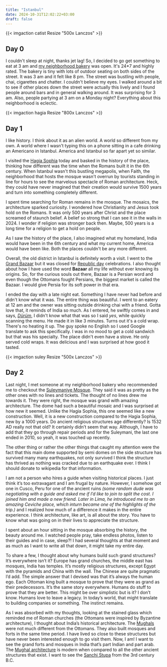 ```yaml
---
title: "Istanbul"
date: 2024-10-31T12:02:22+03:00
draft: false
---
```


{{< imgaction catist Resize "500x Lanczos" >}}

## Day 0

I couldn't sleep at night, thanks jet lag! So, I decided to go get something to eat at 3 am and [my neighborhood bakery](https://maps.app.goo.gl/PhBcWYYj3Qd6JscC6) was open. It's 24*7 and highly rated. The bakery is tiny with lots of outdoor seating on both sides of the street. It was 3 am and it felt like 8 pm. The street was bustling with people, chai, cigarettes and chatter. I couldn't believe my eyes. I walked around a bit to see if other places down the street were actually this lively and I found people around bars and in general walking around. It was surprising for 3 am. Also, people partying at 3 am on a Monday night? Everything about this neighborhood is eclectic. 

{{< imgaction hagia Resize "800x Lanczos" >}}

## Day 1

I like history. I think about it as an alien world. A world so different from my own. A world where I wasn't typing this on a phone sitting in a cafe drinking an Americano in Istanbul. America and Istanbul so far apart yet so similar.

I visited the [Hagia Sophia](https://en.wikipedia.org/wiki/Hagia_Sophia) today and basked in the history of the place, thinking how different was the time when the Romans built it in the 6th century. When Istanbul wasn't this bustling megapolis, when Faith, the neighborhood that hosts the mosque wasn't overrun by tourists standing in line for hours to see the marvelous spectacle of Roman architecture. Heck, they could have never imagined that their creation would survive 1500 years and turn into something completely different.

I spent time searching for Roman remains in the mosque. The mosaics, the architecture sparked curiosity. I wondered how Christianity and Jesus took hold on the Romans. It was only 500 years after Christ and the place screamed of staunch belief. A belief so strong that I can see it in the walls in 2024. I wonder if religion was stronger back then. Maybe, 500 years is a long time for a religion to get a hold on people. 

As I saw the history of the place, I also imagined what my homeland, India would have been in the 6th century and what my current home, America would have been like. Both the places couldn't be any more different. 

Overall, the old district in Istanbul is definitely worth a visit. I went to the [Grand Bazaar](https://en.wikipedia.org/wiki/Grand_Bazaar,_Istanbul) but it was closed for [Republic day](https://en.wikipedia.org/wiki/Republic_Day_(Turkey)) celebrations. I also thought about how I have used the word **Bazaar** all my life without ever knowing its origins. So, for the curious souls out there, Bazaar is a Persian word and even though the Ottomans fought Persians, the biggest market is called the Bazaar. I would give Persia for its soft power in that era.

I ended the day with a late night eat. Something I have never had before and didn't know what it was. The entire thing was beautiful. I went to an eatery at 12 am and the owner was sitting outside drinking chai with a friend. Gotta love that, it reminds of India so much. As I entered, he swiftly comes in and says, *[Dürüm](https://en.wikipedia.org/wiki/D%C3%BCr%C3%BCm)*, I didn't know what that was so I said *yes*, while quickly scanning the menu. He made it in like 3 minutes. Turns out it's a cold wrap. There's no heating it up. The guy spoke no English so I used Google translate to ask this specifically. I was in no mood to get a cold sandwich but that was his specialty. The place didn't even have a stove. He only served cold wraps. It was delicious and I was surprised at how good it tasted.


{{< imgaction suley Resize "500x Lanczos" >}}

## Day 2

Last night, I met someone at my neighborhood bakery who recommended me to checkout the [Suleymaniye Mosque](https://tr.wikipedia.org/wiki/S%C3%BCleymaniye_Camii). They said it was as pretty as the other ones with no lines and tickets. The thought of no lines drew me towards it. They were right, the mosque was grand with amazing architecture. The dome had such a beautiful mosaic and I was surprised at how new it seemed. Unlike the Hagia Sophia, this one seemed like a new construction. Well, it is a new construction compared to the Hagia Sophia, new by a 1000 years. Do ancient religious structures age differently? Is 1532 AD really not that old? It certainly didn’t seem that way. Although, I have to add that they go through repair periods and for the Suleymani, the last one ended in 2010, so yeah, it was touched up recently. 

The other thing or rather the other things that caught my attention were the fact that this main dome supported by semi domes on the side structure has survived many many earthquakes, not only survived I think the structure has thrived as nothing was cracked due to an earthquake ever. I think I should donate to wikipedia for that information.

I am not a person who hires a guide when visiting historical places. I just think it’s too extravagant and I am frugal by nature. However, I somehow got one in Cusco, Peru for one of the ancient ruins *(some random dude was negotiating with a guide and asked me if I’d like to join to split the cost. I joined him and made a new friend. Later in Lima, he introduced me to an amazing Ceviche place, which inturn became one of the highlights of the trip.)* and I realized how much of a difference it makes in the entire experience. I think architecture, like art, is all about the story. You have to know what was going on in their lives to appreciate the structure. 

I spent about an hour sitting in the mosque absorbing the history, the beauty around me. I watched people pray, take endless photos, listen to their guides and in case, sleep?! I had several thoughts at that moment and as much as I want to write all that down, it might take my entire day. 

To share a few, I thought about why humans build such grand structures? It’s everywhere isn’t it? Europe has grand churches, the middle east has mosques, India has temples. It’s mostly religious structures, except Egypt with the pyramids and China with the wall. The Chinese are quite pragmatic I’d add. The simple answer that I devised was that it’s always the human ego. Each Ottoman king built a mosque to prove that they were as grand as their predecessors. It’s the same story everywhere. Humans do stuff to prove that they are better. This might be over simplistic but is it? I don’t know. Humans love to leave a legacy. In today’s world, that might translate to building companies or something. The instinct remains.

As I was absorbed with my thoughts, looking at the stained glass which reminded me of Roman churches (the Ottomans were inspired by Byzantine architecture), I thought about India’s historical architecture. The [Mughals](https://en.wikipedia.org/wiki/Mughal_Empire) were not much different from the Ottomans. They also built mosques and forts in the same time period. I have lived so close to these structures but have never been interested enough to go visit them. Now, I am! I want to see the grand forts and mosques in India that’s part Indian and part arab. The [Mughal architecture](https://en.wikipedia.org/wiki/Mughal_architecture) is modern when compared to all the other ancient structures that exist. I want to see the [Sanchi Stupa](https://en.wikipedia.org/wiki/Sanchi) from the 3rd century B.C.
